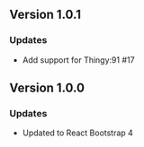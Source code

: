## Version 1.0.1
### Updates
- Add support for Thingy:91 #17

## Version 1.0.0
### Updates
- Updated to React Bootstrap 4
